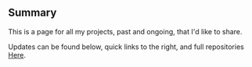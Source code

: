 ## Summary

This is a page for all my projects, past and ongoing, that I'd like to share.

Updates can be found below, quick links to the right, and full repositories [Here](https://github.com/AdamDanklefsen).


